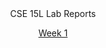 <div align="center"> 
CSE 15L Lab Reports 

[Week 1](https://emmaz12.github.io/cse15l-lab-reports/CSE-15L-Week-1-Lab-Report.html)

</div>




